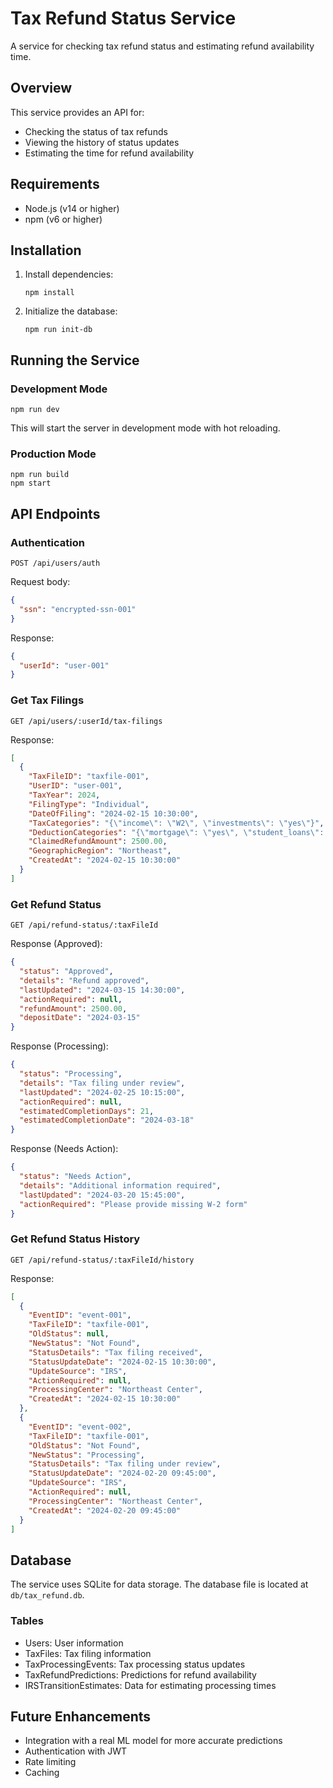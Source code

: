 # Tax Refund Status Service

A service for checking tax refund status and estimating refund availability time.

## Overview

This service provides an API for:
- Checking the status of tax refunds
- Viewing the history of status updates
- Estimating the time for refund availability

## Requirements

- Node.js (v14 or higher)
- npm (v6 or higher)

## Installation

1. Install dependencies:
   ```
   npm install
   ```

2. Initialize the database:
   ```
   npm run init-db
   ```

## Running the Service

### Development Mode

```
npm run dev
```

This will start the server in development mode with hot reloading.

### Production Mode

```
npm run build
npm start
```

## API Endpoints

### Authentication

```
POST /api/users/auth
```

Request body:
```json
{
  "ssn": "encrypted-ssn-001"
}
```

Response:
```json
{
  "userId": "user-001"
}
```

### Get Tax Filings

```
GET /api/users/:userId/tax-filings
```

Response:
```json
[
  {
    "TaxFileID": "taxfile-001",
    "UserID": "user-001",
    "TaxYear": 2024,
    "FilingType": "Individual",
    "DateOfFiling": "2024-02-15 10:30:00",
    "TaxCategories": "{\"income\": \"W2\", \"investments\": \"yes\"}",
    "DeductionCategories": "{\"mortgage\": \"yes\", \"student_loans\": \"yes\"}",
    "ClaimedRefundAmount": 2500.00,
    "GeographicRegion": "Northeast",
    "CreatedAt": "2024-02-15 10:30:00"
  }
]
```

### Get Refund Status

```
GET /api/refund-status/:taxFileId
```

Response (Approved):
```json
{
  "status": "Approved",
  "details": "Refund approved",
  "lastUpdated": "2024-03-15 14:30:00",
  "actionRequired": null,
  "refundAmount": 2500.00,
  "depositDate": "2024-03-15"
}
```

Response (Processing):
```json
{
  "status": "Processing",
  "details": "Tax filing under review",
  "lastUpdated": "2024-02-25 10:15:00",
  "actionRequired": null,
  "estimatedCompletionDays": 21,
  "estimatedCompletionDate": "2024-03-18"
}
```

Response (Needs Action):
```json
{
  "status": "Needs Action",
  "details": "Additional information required",
  "lastUpdated": "2024-03-20 15:45:00",
  "actionRequired": "Please provide missing W-2 form"
}
```

### Get Refund Status History

```
GET /api/refund-status/:taxFileId/history
```

Response:
```json
[
  {
    "EventID": "event-001",
    "TaxFileID": "taxfile-001",
    "OldStatus": null,
    "NewStatus": "Not Found",
    "StatusDetails": "Tax filing received",
    "StatusUpdateDate": "2024-02-15 10:30:00",
    "UpdateSource": "IRS",
    "ActionRequired": null,
    "ProcessingCenter": "Northeast Center",
    "CreatedAt": "2024-02-15 10:30:00"
  },
  {
    "EventID": "event-002",
    "TaxFileID": "taxfile-001",
    "OldStatus": "Not Found",
    "NewStatus": "Processing",
    "StatusDetails": "Tax filing under review",
    "StatusUpdateDate": "2024-02-20 09:45:00",
    "UpdateSource": "IRS",
    "ActionRequired": null,
    "ProcessingCenter": "Northeast Center",
    "CreatedAt": "2024-02-20 09:45:00"
  }
]
```

## Database

The service uses SQLite for data storage. The database file is located at `db/tax_refund.db`.

### Tables

- Users: User information
- TaxFiles: Tax filing information
- TaxProcessingEvents: Tax processing status updates
- TaxRefundPredictions: Predictions for refund availability
- IRSTransitionEstimates: Data for estimating processing times

## Future Enhancements

- Integration with a real ML model for more accurate predictions
- Authentication with JWT
- Rate limiting
- Caching